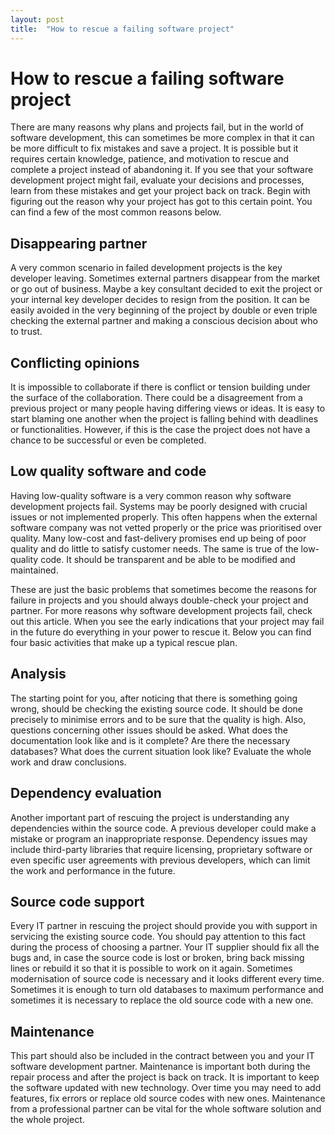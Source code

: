 ```yaml
---
layout: post
title:  "How to rescue a failing software project"
---
```


# How to rescue a failing software project

There are many reasons why plans and projects fail, but in the world of software development, this can sometimes be more complex in that it can be more difficult to fix mistakes and save a project. It is possible but it requires certain knowledge, patience, and motivation to rescue and complete a project instead of abandoning it. If you see that your software development project might fail, evaluate your decisions and processes, learn from these mistakes and get your project back on track. Begin with figuring out the reason why your project has got to this certain point. You can find a few of the most common reasons below.


## Disappearing partner
A very common scenario in failed development projects is the key developer leaving. Sometimes external partners disappear from the market or go out of business. Maybe a key consultant decided to exit the project or your internal key developer decides to resign from the position. It can be easily avoided in the very beginning of the project by double or even triple checking the external partner and making a conscious decision about who to trust.

## Conflicting opinions
It is impossible to collaborate if there is conflict or tension building under the surface of the collaboration. There could be a disagreement from a previous project or many people having differing views or ideas. It is easy to start blaming one another when the project is falling behind with deadlines or functionalities. However, if this is the case the project does not have a chance to be successful or even be completed.

## Low quality software and code
Having low-quality software is a very common reason why software development projects fail. Systems may be poorly designed with crucial issues or not implemented properly. This often happens when the external software company was not vetted properly or the price was prioritised over quality. Many low-cost and fast-delivery promises end up being of poor quality and do little to satisfy customer needs. The same is true of the low-quality code. It should be transparent and be able to be modified and maintained.

These are just the basic problems that sometimes become the reasons for failure in projects and you should always double-check your project and partner. For more reasons why software development projects fail, check out this article. When you see the early indications that your project may fail in the future do everything in your power to rescue it. Below you can find four basic activities that make up a typical rescue plan.

## Analysis
The starting point for you, after noticing that there is something going wrong, should be checking the existing source code. It should be done precisely to minimise errors and to be sure that the quality is high. Also, questions concerning other issues should be asked. What does the documentation look like and is it complete? Are there the necessary databases? What does the current situation look like? Evaluate the whole work and draw conclusions.

## Dependency evaluation
Another important part of rescuing the project is understanding any dependencies within the source code. A previous developer could make a mistake or program an inappropriate response. Dependency issues may include third-party libraries that require licensing, proprietary software or even specific user agreements with previous developers, which can limit the work and performance in the future.

## Source code support
Every IT partner in rescuing the project should provide you with support in servicing the existing source code. You should pay attention to this fact during the process of choosing a partner. Your IT supplier should fix all the bugs and, in case the source code is lost or broken, bring back missing lines or rebuild it so that it is possible to work on it again. Sometimes modernisation of source code is necessary and it looks different every time. Sometimes it is enough to turn old databases to maximum performance and sometimes it is necessary to replace the old source code with a new one.

## Maintenance
This part should also be included in the contract between you and your IT software development partner. Maintenance is important both during the repair process and after the project is back on track. It is important to keep the software updated with new technology. Over time you may need to add features, fix errors or replace old source codes with new ones. Maintenance from a professional partner can be vital for the whole software solution and the whole project.
